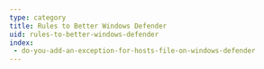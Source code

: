 ```yaml
---
type: category
title: Rules to Better Windows Defender
uid: rules-to-better-windows-defender
index:
 - do-you-add-an-exception-for-hosts-file-on-windows-defender
---
```




